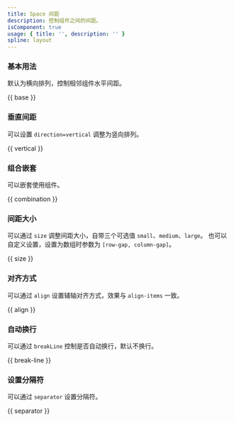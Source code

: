 ```yaml
---
title: Space 间距
description: 控制组件之间的间距。
isComponent: true
usage: { title: '', description: '' }
spline: layout
---
```


### 基本用法

默认为横向排列，控制相邻组件水平间距。

{{ base }}

### 垂直间距

可以设置 `direction=vertical` 调整为竖向排列。

{{ vertical }}

### 组合嵌套

可以嵌套使用组件。

{{ combination }}

### 间距大小

可以通过 `size` 调整间距大小，自带三个可选值 `small`、`medium`、`large`。
也可以自定义设置，设置为数组时参数为 `[row-gap, column-gap]`。

{{ size }}

### 对齐方式

可以通过 `align` 设置辅轴对齐方式，效果与 `align-items` 一致。

{{ align }}

### 自动换行

可以通过 `breakLine` 控制是否自动换行，默认不换行。

{{ break-line }}

### 设置分隔符

可以通过 `separator` 设置分隔符。

{{ separator }}
